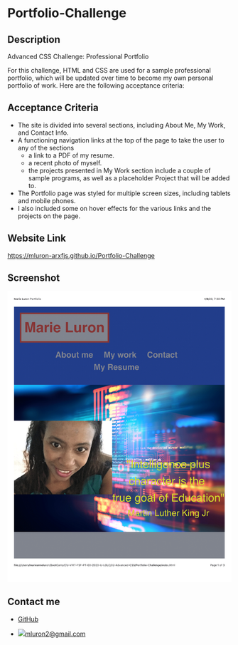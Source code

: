 # Portfolio-Challenge

## Description
Advanced CSS Challenge: Professional Portfolio

For this challenge, HTML and CSS are used for a sample professional portfolio, which will be updated over time to become my own personal portfolio of work. Here are the following acceptance criteria:

## Acceptance Criteria
- The site is divided into several sections, including About Me, My Work, and Contact Info.
- A functioning navigation links at the top of the page to take the user to any of the sections
    - a link to a PDF of my resume.
    - a recent photo of myself.
    - the projects presented in My Work section include a couple of sample programs, as well as a placeholder Project that will be added to.
- The Portfolio page was styled for multiple screen sizes, including tablets and mobile phones.
- I also included some on hover effects for the various links and the projects on the page.

## Website Link
https://mluron-arxfjs.github.io/Portfolio-Challenge

## Screenshot
![Screeshot](images/Marie%20Luron%20Portfolio-1.png)

## Contact me
- [GitHub](#https://github.com/mluron-ArxFjs)

- ![](https://img.shields.io/badge/Gmail-D14836?style=for-the-badge&logo=gmail&logoColor=white)mluron2@gmail.com
